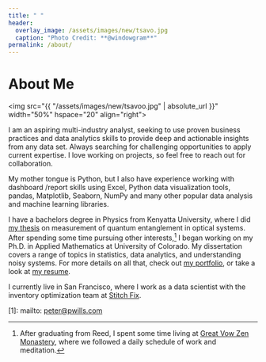 ```yaml
---
title: " "
header:
  overlay_image: /assets/images/new/tsavo.jpg
  caption: "Photo Credit: **@windowgram**"
permalink: /about/
---
```


# About Me

<img src="{{ "/assets/images/new/tsavoo.jpg" | absolute_url }}"
width="50%" hspace="20" align="right">

I am an aspiring multi-industry analyst, seeking to use proven business practices and data analytics skills to provide deep and actionable insights from any data set. Always searching for challenging opportunities to apply current expertise. I love working on projects, so feel free to reach out for collaboration.

My mother tongue is Python, but I also have experience working with dashboard /report skills using Excel, Python data visualization tools, pandas, Matplotlib, Seaborn, NumPy and many other popular data analysis and machine learning libraries.

I have a bachelors degree in Physics from Kenyatta University, where I did
[my thesis][2] on measurement of quantum entanglement in optical systems. After
spending some time pursuing other interests,[^fnote2] I began working on my
Ph.D. in Applied Mathematics at University of Colorado. My dissertation covers a
range of topics in statistics, data analytics, and understanding noisy
systems. For more details on all that, check out [my portfolio](/portfolio/), or
take a look at [my resume][4].

I currently live in San Francisco, where I work as a data scientist with the
inventory optimization team at [Stitch Fix][7].

[^fnote2]: After graduating from Reed, I spent some time living at
	[Great Vow Zen Monastery][3], where we followed a daily schedule of work and
	meditation.

[1]: mailto: peter@pwills.com

[2]: /assets/docs/thesis.pdf

[3]: https://www.zendust.org/monastery

[4]: /assets/docs/resume.pdf

[5]: https://www.entelligent.com

[6]: https://www.thetradedesk.com

[7]: https://multithreaded.stitchfix.com/algorithms/
